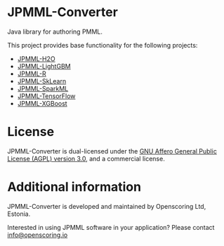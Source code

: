 JPMML-Converter
===============

Java library for authoring PMML.

This project provides base functionality for the following projects:

* [JPMML-H2O](https://github.com/jpmml/jpmml-h2o)
* [JPMML-LightGBM](https://github.com/jpmml/jpmml-lightgbm)
* [JPMML-R](https://github.com/jpmml/jpmml-r)
* [JPMML-SkLearn](https://github.com/jpmml/jpmml-sklearn)
* [JPMML-SparkML](https://github.com/jpmml/jpmml-sparkml)
* [JPMML-TensorFlow](https://github.com/jpmml/jpmml-tensorflow)
* [JPMML-XGBoost](https://github.com/jpmml/jpmml-xgboost)

# License #

JPMML-Converter is dual-licensed under the [GNU Affero General Public License (AGPL) version 3.0](http://www.gnu.org/licenses/agpl-3.0.html), and a commercial license.

# Additional information #

JPMML-Converter is developed and maintained by Openscoring Ltd, Estonia.

Interested in using JPMML software in your application? Please contact [info@openscoring.io](mailto:info@openscoring.io)
